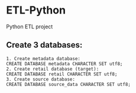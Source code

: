 # ETL-Python
Python ETL project

## Create 3 databases:
    1. Create metadata database:
    CREATE DATABASE metadata CHARACTER SET utf8;
    2. Create retail database (target):
    CREATE DATABASE retail CHARACTER SET utf8;
    3. Create source database:
    CREATE DATABASE source_data CHARACTER SET utf8;

        